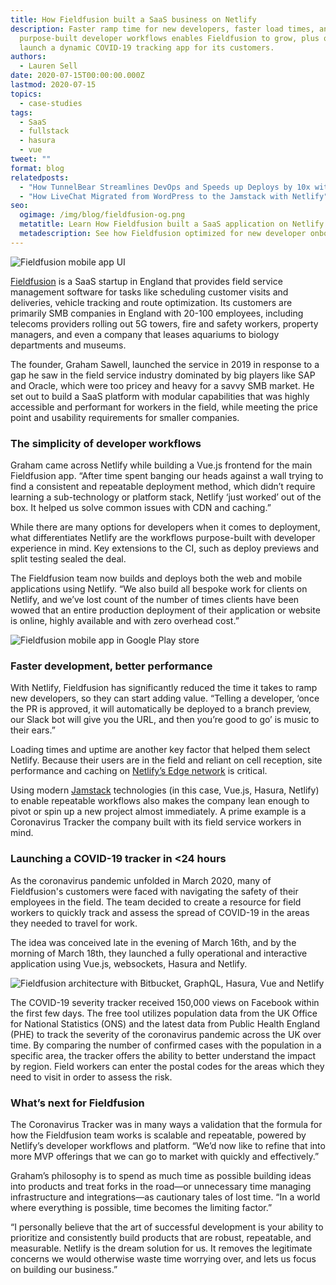 ```yaml
---
title: How Fieldfusion built a SaaS business on Netlify
description: Faster ramp time for new developers, faster load times, and
  purpose-built developer workflows enables Fieldfusion to grow, plus quickly
  launch a dynamic COVID-19 tracking app for its customers.
authors:
  - Lauren Sell
date: 2020-07-15T00:00:00.000Z
lastmod: 2020-07-15
topics:
  - case-studies
tags:
  - SaaS
  - fullstack
  - hasura
  - vue
tweet: ""
format: blog
relatedposts:
  - "How TunnelBear Streamlines DevOps and Speeds up Deploys by 10x with Netlify"
  - "How LiveChat Migrated from WordPress to the Jamstack with Netlify"
seo:
  ogimage: /img/blog/fieldfusion-og.png
  metatitle: Learn How Fieldfusion built a SaaS application on Netlify
  metadescription: See how Fieldfusion optimized for new developer onboarding, faster load times, and purpose-built developer workflows with Netlify. Plus how they quickly launched a dynamic COVID-19 tracking app for its customers.
---
```

![Fieldfusion mobile app UI](/img/blog/1500x500.jpeg)

[Fieldfusion](https://fieldfusion.io/) is a SaaS startup in England that provides field service management software for tasks like scheduling customer visits and deliveries, vehicle tracking and route optimization. Its customers are primarily SMB companies in England with 20-100 employees, including telecoms providers rolling out 5G towers, fire and safety workers, property managers, and even a company that leases aquariums to biology departments and museums.

The founder, Graham Sawell, launched the service in 2019 in response to a gap he saw in the field service industry dominated by big players like SAP and Oracle, which were too pricey and heavy for a savvy SMB market. He set out to build a SaaS platform with modular capabilities that was highly accessible and performant for workers in the field, while meeting the price point and usability requirements for smaller companies.

### The simplicity of developer workflows

Graham came across Netlify while building a Vue.js frontend for the main Fieldfusion app. “After time spent banging our heads against a wall trying to find a consistent and repeatable deployment method, which didn’t require learning a sub-technology or platform stack, Netlify ‘just worked’ out of the box. It helped us solve common issues with CDN and caching.”

While there are many options for developers when it comes to deployment, what differentiates Netlify are the workflows purpose-built with developer experience in mind. Key extensions to the CI, such as deploy previews and split testing sealed the deal.

The Fieldfusion team now builds and deploys both the web and mobile applications using Netlify. “We also build all bespoke work for clients on Netlify, and we’ve lost count of the number of times clients have been wowed that an entire production deployment of their application or website is online, highly available and with zero overhead cost.”

![Fieldfusion mobile app in Google Play store](/img/blog/epdkkg8waaeswvc.jpeg)

### Faster development, better performance

With Netlify, Fieldfusion has significantly reduced the time it takes to ramp new developers, so they can start adding value. “Telling a developer, ‘once the PR is approved, it will automatically be deployed to a branch preview, our Slack bot will give you the URL, and then you’re good to go’ is music to their ears.”

Loading times and uptime are another key factor that helped them select Netlify. Because their users are in the field and reliant on cell reception, site performance and caching on [Netlify’s Edge network](https://www.netlify.com/products/edge/) is critical.

Using modern [Jamstack](https://www.netlify.com/jamstack/) technologies (in this case, Vue.js, Hasura, Netlify) to enable repeatable workflows also makes the company lean enough to pivot or spin up a new project almost immediately. A prime example is a Coronavirus Tracker the company built with its field service workers in mind.

### Launching a COVID-19 tracker in <24 hours

As the coronavirus pandemic unfolded in March 2020, many of Fieldfusion's customers were faced with navigating the safety of their employees in the field. The team decided to create a resource for field workers to quickly track and assess the spread of COVID-19 in the areas they needed to travel for work.

The idea was conceived late in the evening of March 16th, and by the morning of March 18th, they launched a fully operational and interactive application using Vue.js, websockets, Hasura and Netlify.

![Fieldfusion architecture with Bitbucket, GraphQL, Hasura, Vue and Netlify](/img/blog/fieldfusion-basic-architecture.png)

The COVID-19 severity tracker received 150,000 views on Facebook within the first few days. The free tool utilizes population data from the UK Office for National Statistics (ONS) and the latest data from Public Health England (PHE) to track the severity of the coronavirus pandemic across the UK over time. By comparing the number of confirmed cases with the population in a specific area, the tracker offers the ability to better understand the impact by region. Field workers can enter the postal codes for the areas which they need to visit in order to assess the risk.

### What’s next for Fieldfusion

The Coronavirus Tracker was in many ways a validation that the formula for how the Fieldfusion team works is scalable and repeatable, powered by Netlify’s developer workflows and platform. “We’d now like to refine that into more MVP offerings that we can go to market with quickly and effectively.”

Graham’s philosophy is to spend as much time as possible building ideas into products and treat forks in the road—or unnecessary time managing infrastructure and integrations—as cautionary tales of lost time. “In a world where everything is possible, time becomes the limiting factor.”

“I personally believe that the art of successful development is your ability to prioritize and consistently build products that are robust, repeatable, and measurable. Netlify is the dream solution for us. It removes the legitimate concerns we would otherwise waste time worrying over, and lets us focus on building our business.”
